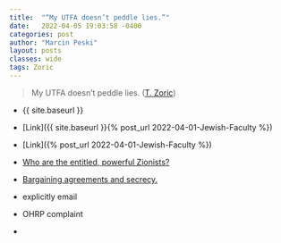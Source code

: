 ```yaml
---
title:  "“My UTFA doesn’t peddle lies.”"
date:   2022-04-05 19:03:58 -0400
categories: post
author: "Marcin Peski"
layout: posts
classes: wide
tags: Zoric
---
```


>My UTFA doesn’t peddle lies. (<a href="https://twitter.com/terezia_zoric/status/1509567118961958913">T. Zoric</a>)

* {{ site.baseurl }}

* [Link]({{ site.baseurl }}{% post_url 2022-04-01-Jewish-Faculty %})

* [Link]({% post_url 2022-04-01-Jewish-Faculty %})

* <a href="{{ relative_url }}{% post_url 2022-04-01-Jewish-Faculty %}">Who are the entitled, powerful Zionists?</a>

* <a href="{% post_url 2022-01-26-Bargaining-agreement-secrecy %}">Bargaining agreements and secrecy.</a>

* explicitly email

* OHRP complaint

* 
